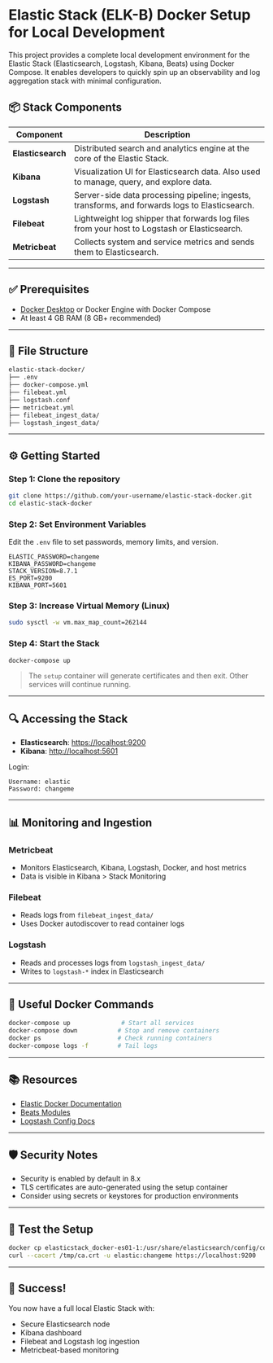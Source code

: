 # Elastic Stack (ELK-B) Docker Setup for Local Development

This project provides a complete local development environment for the Elastic Stack (Elasticsearch, Logstash, Kibana, Beats) using Docker Compose. It enables developers to quickly spin up an observability and log aggregation stack with minimal configuration.

## 📦 Stack Components

| Component         | Description                                                                                    |
| ----------------- | ---------------------------------------------------------------------------------------------- |
| **Elasticsearch** | Distributed search and analytics engine at the core of the Elastic Stack.                      |
| **Kibana**        | Visualization UI for Elasticsearch data. Also used to manage, query, and explore data.         |
| **Logstash**      | Server-side data processing pipeline; ingests, transforms, and forwards logs to Elasticsearch. |
| **Filebeat**      | Lightweight log shipper that forwards log files from your host to Logstash or Elasticsearch.   |
| **Metricbeat**    | Collects system and service metrics and sends them to Elasticsearch.                           |

---

## ✅ Prerequisites

* [Docker Desktop](https://www.docker.com/products/docker-desktop) or Docker Engine with Docker Compose
* At least 4 GB RAM (8 GB+ recommended)

---

## 📁 File Structure

```bash
elastic-stack-docker/
├── .env
├── docker-compose.yml
├── filebeat.yml
├── logstash.conf
├── metricbeat.yml
├── filebeat_ingest_data/
├── logstash_ingest_data/
```

---

## ⚙️ Getting Started

### Step 1: Clone the repository

```bash
git clone https://github.com/your-username/elastic-stack-docker.git
cd elastic-stack-docker
```

### Step 2: Set Environment Variables

Edit the `.env` file to set passwords, memory limits, and version.

```env
ELASTIC_PASSWORD=changeme
KIBANA_PASSWORD=changeme
STACK_VERSION=8.7.1
ES_PORT=9200
KIBANA_PORT=5601
```

### Step 3: Increase Virtual Memory (Linux)

```bash
sudo sysctl -w vm.max_map_count=262144
```

### Step 4: Start the Stack

```bash
docker-compose up
```

> The `setup` container will generate certificates and then exit. Other services will continue running.

---

## 🔍 Accessing the Stack

* **Elasticsearch**: [https://localhost:9200](https://localhost:9200)
* **Kibana**: [http://localhost:5601](http://localhost:5601)

Login:

```
Username: elastic
Password: changeme
```

---

## 📊 Monitoring and Ingestion

### Metricbeat

* Monitors Elasticsearch, Kibana, Logstash, Docker, and host metrics
* Data is visible in Kibana > Stack Monitoring

### Filebeat

* Reads logs from `filebeat_ingest_data/`
* Uses Docker autodiscover to read container logs

### Logstash

* Reads and processes logs from `logstash_ingest_data/`
* Writes to `logstash-*` index in Elasticsearch

---

## 📌 Useful Docker Commands

```bash
docker-compose up              # Start all services
docker-compose down           # Stop and remove containers
docker ps                     # Check running containers
docker-compose logs -f        # Tail logs
```

---

## 📚 Resources

* [Elastic Docker Documentation](https://www.elastic.co/guide/en/elastic-stack-get-started/current/get-started-docker.html)
* [Beats Modules](https://www.elastic.co/guide/en/beats/metricbeat/current/metricbeat-modules.html)
* [Logstash Config Docs](https://www.elastic.co/guide/en/logstash/current/index.html)

---

## 🛡️ Security Notes

* Security is enabled by default in 8.x
* TLS certificates are auto-generated using the setup container
* Consider using secrets or keystores for production environments

---

## 🧪 Test the Setup

```bash
docker cp elasticstack_docker-es01-1:/usr/share/elasticsearch/config/certs/ca/ca.crt /tmp/
curl --cacert /tmp/ca.crt -u elastic:changeme https://localhost:9200
```

---

## 🎉 Success!

You now have a full local Elastic Stack with:

* Secure Elasticsearch node
* Kibana dashboard
* Filebeat and Logstash log ingestion
* Metricbeat-based monitoring


